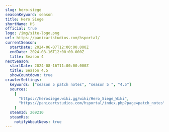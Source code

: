 ```yaml
---
slug: hero-siege
seasonKeyword: season
title: Hero Siege
shortName: HS
official: true
logo: /img/site-logo.png
url: https://panicartstudios.com/hsportal/
currentSeason:
  startDate: 2024-06-07T12:00:00.000Z
  endDate: 2024-08-16T12:00:00.000Z
  title: Season 4
nextSeason:
  startDate: 2024-08-16T11:00:00.000Z
  title: Season 4.5
  showCountdown: true
crawlerSettings:
  keywords: ["season 5 patch notes", "season 5 ", "4.5"]
  sources:
    [
      "https://herosiege.wiki.gg/wiki/Hero_Siege_Wiki",
      "https://panicartstudios.com/hsportal/index.php?page=patch_notes",
    ]
  steamId: 269210
  steamRss:
    notifyAboutNews: true
---
```

